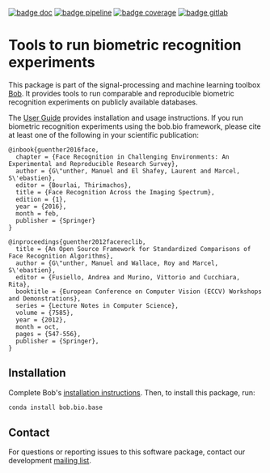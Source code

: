 
[![badge doc](https://img.shields.io/badge/docs-latest-orange.svg)](https://www.idiap.ch/software/bob/docs/bob/bob.bio.base/master/sphinx/index.html)
[![badge pipeline](https://gitlab.idiap.ch/bob/bob.bio.base/badges/master/pipeline.svg)](https://gitlab.idiap.ch/bob/bob.bio.base/commits/master)
[![badge coverage](https://gitlab.idiap.ch/bob/bob.bio.base/badges/master/coverage.svg)](https://www.idiap.ch/software/bob/docs/bob/bob.bio.base/master/coverage)
[![badge gitlab](https://img.shields.io/badge/gitlab-project-0000c0.svg)](https://gitlab.idiap.ch/bob/bob.bio.base)


# Tools to run biometric recognition experiments

This package is part of the signal-processing and machine learning toolbox
[Bob](https://www.idiap.ch/software/bob). It provides tools to run comparable
and reproducible biometric recognition experiments on publicly available
databases.

The [User Guide](https://www.idiap.ch/software/bob/docs/bob/bob.bio.base/master/sphinx/index.html)
provides installation and usage instructions.
If you run biometric recognition experiments using the bob.bio framework,
please cite at least one of the following in your scientific publication:

``` bibtext
@inbook{guenther2016face,
  chapter = {Face Recognition in Challenging Environments: An Experimental and Reproducible Research Survey},
  author = {G\"unther, Manuel and El Shafey, Laurent and Marcel, S\'ebastien},
  editor = {Bourlai, Thirimachos},
  title = {Face Recognition Across the Imaging Spectrum},
  edition = {1},
  year = {2016},
  month = feb,
  publisher = {Springer}
}

@inproceedings{guenther2012facereclib,
  title = {An Open Source Framework for Standardized Comparisons of Face Recognition Algorithms},
  author = {G\"unther, Manuel and Wallace, Roy and Marcel, S\'ebastien},
  editor = {Fusiello, Andrea and Murino, Vittorio and Cucchiara, Rita},
  booktitle = {European Conference on Computer Vision (ECCV) Workshops and Demonstrations},
  series = {Lecture Notes in Computer Science},
  volume = {7585},
  year = {2012},
  month = oct,
  pages = {547-556},
  publisher = {Springer},
}
```

## Installation

Complete Bob's
[installation instructions](https://www.idiap.ch/software/bob/install). Then, to
install this package, run:

``` sh
conda install bob.bio.base
```

## Contact

For questions or reporting issues to this software package, contact our
development [mailing list](https://www.idiap.ch/software/bob/discuss).
